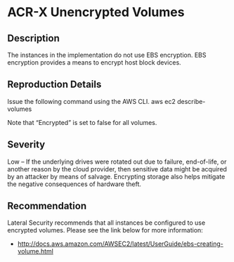 ACR-X Unencrypted Volumes
=========================

Description
-----------
The instances in the implementation do not use EBS encryption. EBS encryption provides a means to encrypt host block devices.

Reproduction Details
--------------------
Issue the following command using the AWS CLI.
    aws ec2 describe-volumes

Note that “Encrypted” is set to false for all volumes.

Severity
--------
Low – If the underlying drives were rotated out due to failure, end-of-life, or another reason by the cloud provider, then sensitive data might be acquired by an attacker by means of salvage. Encrypting storage also helps mitigate the negative consequences of hardware theft.

Recommendation
--------------
Lateral Security recommends that all instances be configured to use encrypted volumes. Please see the link below for more information:
  * http://docs.aws.amazon.com/AWSEC2/latest/UserGuide/ebs-creating-volume.html